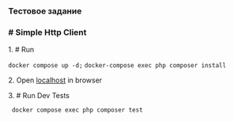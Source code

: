 <h3>Тестовое задание</h3>

<h3># Simple Http Client </h3>

<p>1. # Run</p> <code>docker compose up -d;</code> 
<code>docker-compose exec php composer install</code>
<p>2. Open <a href="http://localhost ">localhost</a> in browser</p>

<p>3. # Run Dev Tests</p>
<p><code> docker compose exec php composer test</code></p>
